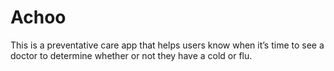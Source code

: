 # Achoo
This is a preventative care app that helps users know when it’s time to see a doctor to determine whether or not they have a cold or flu. 

